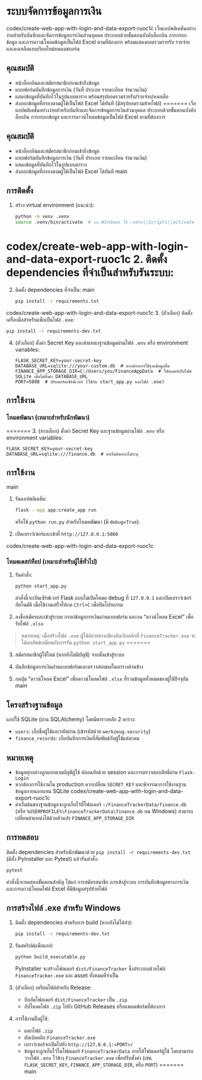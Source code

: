 # ระบบจัดการข้อมูลการเงิน

codex/create-web-app-with-login-and-data-export-ruoc1c
เว็บแอปพลิเคชันอย่างง่ายสำหรับบันทึกและจัดการข้อมูลการเงินส่วนบุคคล ประกอบด้วยขั้นตอนบังคับล็อกอิน การกรอกข้อมูล และการดาวน์โหลดข้อมูลเป็นไฟล์ Excel ตามที่ต้องการ พร้อมแสดงยอดรวมรายรับ รายจ่าย และคงเหลือแบบเรียลไทม์บนแดชบอร์ด

## คุณสมบัติ

- หน้าล็อกอินและสมัครสมาชิกก่อนเข้าถึงข้อมูล
- แบบฟอร์มบันทึกข้อมูลการเงิน (วันที่ ประเภท รายละเอียด จำนวนเงิน)
- แสดงข้อมูลที่บันทึกไว้ในรูปแบบตาราง พร้อมสรุปยอดรวมรายรับ/รายจ่าย/คงเหลือ
- ส่งออกข้อมูลที่กรองตามผู้ใช้เป็นไฟล์ Excel ได้ทันที (มีสรุปยอดรวมท้ายไฟล์)
=======
เว็บแอปพลิเคชันอย่างง่ายสำหรับบันทึกและจัดการข้อมูลการเงินส่วนบุคคล ประกอบด้วยขั้นตอนบังคับล็อกอิน การกรอกข้อมูล และการดาวน์โหลดข้อมูลเป็นไฟล์ Excel ตามที่ต้องการ

## คุณสมบัติ

- หน้าล็อกอินและสมัครสมาชิกก่อนเข้าถึงข้อมูล
- แบบฟอร์มบันทึกข้อมูลการเงิน (วันที่ ประเภท รายละเอียด จำนวนเงิน)
- แสดงข้อมูลที่บันทึกไว้ในรูปแบบตาราง
- ส่งออกข้อมูลที่กรองตามผู้ใช้เป็นไฟล์ Excel ได้ทันที
 main

## การติดตั้ง

1. สร้าง virtual environment (แนะนำ):

   ```bash
   python -m venv .venv
   source .venv/bin/activate  # บน Windows ใช้ .venv\\Scripts\\activate
   ```

codex/create-web-app-with-login-and-data-export-ruoc1c
2. ติดตั้ง dependencies ที่จำเป็นสำหรับรันระบบ:
=======
2. ติดตั้ง dependencies ที่จำเป็น:
main

   ```bash
   pip install -r requirements.txt
   ```

codex/create-web-app-with-login-and-data-export-ruoc1c
3. (ตัวเลือก) ติดตั้งเครื่องมือสำหรับแพ็กเป็นไฟล์ `.exe`:

   ```bash
   pip install -r requirements-dev.txt
   ```

4. (ตัวเลือก) ตั้งค่า Secret Key และตำแหน่งฐานข้อมูลผ่านไฟล์ `.env` หรือ environment variables:

   ```env
   FLASK_SECRET_KEY=your-secret-key
   DATABASE_URL=sqlite:///your-custom.db  # หากต้องการใช้ฐานข้อมูลอื่น
   FINANCE_APP_STORAGE_DIR=C:/Users/you/FinanceAppData  # โฟลเดอร์เก็บไฟล์ SQLite เมื่อไม่ตั้งค่า DATABASE_URL
   PORT=5000  # ปรับพอร์ตเซิร์ฟเวอร์ (ใช้กับ start_app.py และไฟล์ .exe)
   ```

## การใช้งาน

### โหมดพัฒนา (เหมาะสำหรับนักพัฒนา)

=======
3. (ทางเลือก) ตั้งค่า Secret Key และฐานข้อมูลผ่านไฟล์ `.env` หรือ environment variables:

   ```env
   FLASK_SECRET_KEY=your-secret-key
   DATABASE_URL=sqlite:///finance.db  # ค่าเริ่มต้นหากไม่ระบุ
   ```

## การใช้งาน

main
1. รันแอปพลิเคชัน:

   ```bash
   flask --app app:create_app run
   ```

   หรือใช้ `python run.py` สำหรับโหมดพัฒนา (มี `debug=True`).

2. เปิดเบราว์เซอร์และเข้าที่ `http://127.0.0.1:5000`

codex/create-web-app-with-login-and-data-export-ruoc1c
### โหมดเดสก์ท็อป (เหมาะสำหรับผู้ใช้ทั่วไป)

1. รันคำสั่ง:

   ```bash
   python start_app.py
   ```

   คำสั่งนี้จะเปิดเซิร์ฟเวอร์ Flask แบบไม่เปิดโหมด debug ที่ `127.0.0.1` และเปิดเบราว์เซอร์อัตโนมัติ เมื่อใช้งานเสร็จให้กด `Ctrl+C` เพื่อปิดโปรแกรม

2. ลงชื่อสมัครและเข้าสู่ระบบ กรอกข้อมูลการเงินผ่านแบบฟอร์ม และกด “ดาวน์โหลด Excel” เพื่อรับไฟล์ `.xlsx`

> หมายเหตุ: เมื่อสร้างไฟล์ `.exe` ผู้ใช้ปลายทางเพียงดับเบิลคลิกที่ `FinanceTracker.exe` จะได้ผลลัพธ์เหมือนกับการรัน `python start_app.py`
=======
3. สมัครสมาชิกผู้ใช้ใหม่ (หากยังไม่มีบัญชี) จากนั้นเข้าสู่ระบบ

4. บันทึกข้อมูลการเงินผ่านแบบฟอร์มและตรวจสอบผลในตารางด้านข้าง

5. กดปุ่ม “ดาวน์โหลด Excel” เพื่อดาวน์โหลดไฟล์ `.xlsx` ที่รวมข้อมูลทั้งหมดของผู้ใช้ปัจจุบัน
main

## โครงสร้างฐานข้อมูล

แอปใช้ SQLite (ผ่าน SQLAlchemy) โดยมีตารางหลัก 2 ตาราง:

- `users`: เก็บชื่อผู้ใช้และรหัสผ่าน (เข้ารหัสด้วย `werkzeug.security`)
- `finance_records`: เก็บบันทึกการเงินที่สัมพันธ์กับผู้ใช้แต่ละคน

## หมายเหตุ

- ข้อมูลทุกอย่างถูกแยกตามบัญชีผู้ใช้ ปลอดภัยด้วย session และการตรวจสอบสิทธิ์ผ่าน `Flask-Login`
- หากต้องการใช้งานใน production ควรเปลี่ยน `SECRET_KEY` และพิจารณาการใช้งานฐานข้อมูลภายนอกแทน SQLite
codex/create-web-app-with-login-and-data-export-ruoc1c
- ค่าเริ่มต้นของฐานข้อมูลจะถูกเก็บไว้ที่โฟลเดอร์ `~/FinanceTrackerData/finance.db` (หรือ `%USERPROFILE%\FinanceTrackerData\finance.db` บน Windows) สามารถเปลี่ยนตำแหน่งได้ด้วยตัวแปร `FINANCE_APP_STORAGE_DIR`

## การทดสอบ

ติดตั้ง dependencies สำหรับนักพัฒนาด้วย `pip install -r requirements-dev.txt` (มีทั้ง PyInstaller และ Pytest) แล้วรันคำสั่ง:

```bash
pytest
```

คำสั่งนี้จะทดสอบขั้นตอนสำคัญ ได้แก่ การสมัครสมาชิก การเข้าสู่ระบบ การบันทึกข้อมูลทางการเงิน และการดาวน์โหลดไฟล์ Excel ที่มีข้อมูลสรุปท้ายไฟล์

## การสร้างไฟล์ .exe สำหรับ Windows

1. ติดตั้ง dependencies สำหรับการ build (หากยังไม่ได้ทำ):

   ```bash
   pip install -r requirements-dev.txt
   ```

2. รันสคริปต์แพ็กแอป:

   ```bash
   python build_executable.py
   ```

   PyInstaller จะสร้างโฟลเดอร์ `dist/FinanceTracker` ซึ่งประกอบด้วยไฟล์ `FinanceTracker.exe` และ asset ทั้งหมดที่จำเป็น

3. (ตัวเลือก) เตรียมไฟล์สำหรับ Release:

   - บีบอัดโฟลเดอร์ `dist/FinanceTracker` เป็น `.zip`
   - อัปโหลดไฟล์ `.zip` ไปยัง GitHub Releases หรือแพลตฟอร์มที่ต้องการ

4. การใช้งานฝั่งผู้ใช้:

   - แตกไฟล์ `.zip`
   - ดับเบิลคลิก `FinanceTracker.exe`
   - เบราว์เซอร์จะเปิดไปยัง `http://127.0.0.1:<PORT>/`
   - ข้อมูลจะถูกเก็บไว้ในโฟลเดอร์ `FinanceTrackerData` ภายใต้โฟลเดอร์ผู้ใช้ โดยสามารถวางไฟล์ `.env` ไว้ข้าง `FinanceTracker.exe` เพื่อปรับตั้งค่า (เช่น `FLASK_SECRET_KEY`, `FINANCE_APP_STORAGE_DIR`, หรือ `PORT`)
=======
main
